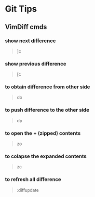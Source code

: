 # Git Tips

## VimDiff cmds

### show next difference
> ]c

### show previous difference
> [c

### to obtain difference from other side
> do

### to push difference to the other side
> dp

### to open the + (zipped) contents
> zo

### to colapse the expanded contents
> zc

### to refresh all difference
> :diffupdate

